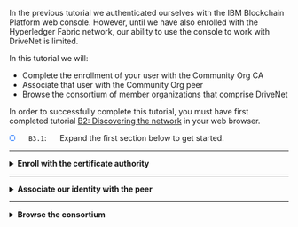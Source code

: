 In the previous tutorial we authenticated ourselves with the IBM Blockchain Platform web console. However, until we have also enrolled with the Hyperledger Fabric network, our ability to use the console to work with DriveNet is limited.

In this tutorial we will:
* Complete the enrollment of your user with the Community Org CA
* Associate that user with the Community Org peer
* Browse the consortium of member organizations that comprise DriveNet

In order to successfully complete this tutorial, you must have first completed tutorial <a href='./b2.md'>B2: Discovering the network</a> in your web browser.

<img src="./images/bullet.png"/> &nbsp;&nbsp;&nbsp;&nbsp; `B3.1`: &nbsp;&nbsp;&nbsp;&nbsp; Expand the first section below to get started.

---

<details>
<summary><b>Enroll with the certificate authority</b></summary>

In this section we will complete the enrollment process.

At the end of the previous tutorial we logged in to the IBM Blockchain Platform web console. Now take a look at the page you are shown. It consists of:

1. a **main view** (showing *Nodes* by default)
2. an **icon bar** on the left that allows you to select the type of Hyperledger Fabric object shown in the main view, and
3. a set of tabs along the top for **general information and settings**. 

<img src="./images/b3.1.png" alt="IBM Blockchain Platform main screen"></img>

<br><h3 align='left'>Nodes</h3>

In Hyperledger Fabric, a *node* is the general term for any component that helps run the network. There are three node types:
* peers, which hold ledgers and execute smart contracts
* certificate authorities, which manage identities for an organization
* orderers, which assert transaction order and build blocks.

If you scroll through the IBM Blockchain Platform Nodes view, you can see the DriveNet nodes we've gained access to: Community Peer, Community CA and DriveNet Ordering Service. A green square in the corner of each of the nodes confirms that they are running.

We used a locally installed peer in the previous set of tutorials, and will use the Community Peer extensively in this set. But for now let's look at the certificate authority (CA), as this will allow us to enroll with the network.

*Enrollment* is the process where we take the Fabric enrollment ID and secret that was previously registered and supplied to us, and use it to request a digital certificate from the CA that we can use to identify ourselves with the network.

   > <br>
   > <b>Registration vs. Enrollment</b><br>
   > Note that while an organization's administrator will typically <i>register</i> a user, it is the end-user who will <i>enroll</i> it. This two stage process is deliberate; it ensures that the administrator cannot impersonate the end-user by intercepting their certificate.
   > <br>&nbsp;

We will enroll our identity using the Community Org CA.

<img src="./images/bullet.png"/> &nbsp;&nbsp;&nbsp;&nbsp; `B3.2`: &nbsp;&nbsp;&nbsp;&nbsp; Scroll to the Certificate Authorities section of the Nodes view and click on 'Community CA'.

<img src="./images/b3.2.png" alt="Community CA icon"></img>

The view will change to show some information about the Community CA node.

<img src="./images/bullet.png"/> &nbsp;&nbsp;&nbsp;&nbsp; `B3.3`: &nbsp;&nbsp;&nbsp;&nbsp; Click 'Associate identity'.

<img src="./images/b3.3.png" alt="Community CA details"></img>

<img src="./images/bullet.png"/> &nbsp;&nbsp;&nbsp;&nbsp; `B3.4`: &nbsp;&nbsp;&nbsp;&nbsp; In the side panel that appears, enter the Fabric enrollment user ID and secret that was supplied to you previously. Enter `student` as your identity display name, and when you're done, click 'Associate identity'.

Take particular care when entering your secret; use the eyeball icon to show what you're typing if necessary.

While it is possible to pick a different display name, we recommend sticking with *student* as it will be referenced throughout these tutorials.

<img src="./images/b3.4.1.png" alt="Associate identity panel"></img>


You will now be enrolled onto the network and your certificate placed in your web browser's storage.

When completed, you might see an error that tells you that you cannot list the available users:

<img src="./images/b3.4.2.png" alt="Errors shown after association"></img>

This is because your role as a network joiner does not allow you to list other users registered in the CA.

<img src="./images/bullet.png"/> &nbsp;&nbsp;&nbsp;&nbsp; `B3.5`: &nbsp;&nbsp;&nbsp;&nbsp; Expand the next section to continue.
</details>

---

<details>
<summary><b>Associate our identity with the peer</b></summary>

The final stage of enrollment is to make our new ID known to the Community Org peer.

<img src="./images/bullet.png"/> &nbsp;&nbsp;&nbsp;&nbsp; `B3.6`: &nbsp;&nbsp;&nbsp;&nbsp; Click the 'Nodes' icon in the icon bar to show the Nodes view.

<img src="./images/b3.6.png" alt="Nodes icon"></img>

<img src="./images/bullet.png"/> &nbsp;&nbsp;&nbsp;&nbsp; `B3.7`: &nbsp;&nbsp;&nbsp;&nbsp; Select the Community Peer.

<img src="./images/b3.7.png" alt="Community Peer icon"></img>

Similar to before, the view changes to show details on community peer.

<img src="./images/bullet.png"/> &nbsp;&nbsp;&nbsp;&nbsp; `B3.8`: &nbsp;&nbsp;&nbsp;&nbsp; Click 'Associate identity'.

<img src="./images/b3.8.png" alt="Community Peer details"></img>

<img src="./images/bullet.png"/> &nbsp;&nbsp;&nbsp;&nbsp; `B3.9`: &nbsp;&nbsp;&nbsp;&nbsp; In the side panel that appears, select 'student' from the drop down list. Click 'Associate identity'.

<img src="./images/b3.9.png" alt="Associate peer identity"></img>
</details>

---

<details>
<summary><b>Browse the consortium</b></summary>

That completes our enrollment onto the DriveNet network.

Before we use the network, it's worthwhile to browse the consortium that makes up the network, as this confirms the organizations with whom we're going to share data. This is shown on the *Channels* view of the IBM Blockchain Platform web console.

<br><h3 align='left'>Channels</h3>

As we've seen, network channels, or channels, are the simplest and broadest way that Hyperledger Fabric scopes the sharing of transactions. DriveNet is an example of a channel.

By default, all organizations see the transaction details on the channel, but there are ways of restricting this. We'll see how in a later tutorial.

Each channel has a ledger, a set of member organizations, a set of participating nodes (e.g. peers) and a set of instantiated smart contracts.

We can browse all of these elements from the Channels view of the web console.

<img src="./images/bullet.png"/> &nbsp;&nbsp;&nbsp;&nbsp; `B3.10`: &nbsp;&nbsp;&nbsp;&nbsp; Click the 'Channels' icon in the icon bar to show the Channels view.

<img src="./images/b3.10.png" alt="Channels icon"></img>

<img src="./images/bullet.png"/> &nbsp;&nbsp;&nbsp;&nbsp; `B3.11`: &nbsp;&nbsp;&nbsp;&nbsp; Click the 'drivenet' tile.

<img src="./images/b3.11.png" alt="drivenet tile"></img>

The DriveNet page shows a list of transactions by default, which we will investigate in more detail in the next tutorial. For now, we want to find out the DriveNet members, which are shown on the Channel details tab.

<img src="./images/bullet.png"/> &nbsp;&nbsp;&nbsp;&nbsp; `B3.12`: &nbsp;&nbsp;&nbsp;&nbsp; Click 'Channel details'.

<img src="./images/b3.12.1.png" alt="DriveNet details"></img>

This page describes all the components of the DriveNet network: for example, the nodes, channel members smart contracts.

If you scroll to the Channel members section you'll see the DriveNet member organizations.

<img src="./images/b3.12.2.png" alt="DriveNet members"></img>

These identifiers are called *Membership Services Provider identities*, or MSPIDs for short. MSP is a Hyperledger Fabric term that allows us to uniquely identify each organization in the network. DriveNet has two MSPs: *IBMMSP* and *CommunityMembers*; you're now a member of the latter.

Whenever we need to refer to an organization, for example, when creating a wallet, we must specify the MSPID.

Remember the CommunityMembers MSPID; we'll use it in the next tutorial.

<br><h3 align='left'>Summary</h3>

In this tutorial we completed all the configuration steps necessary to onboard ourselves with the DriveNet network; we enrolled our user with the Community Org CA, and then we associated it with the Community Org peer. 

Now that we have fully registered into the network, we can connect to it from our client applications. In order to do this we first need to get hold of the connection profile and identity files that allow external applications to connect. We'll do this in the next tutorial.
</details>